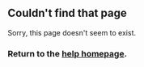 ## Couldn't find that page

Sorry, this page doesn't seem to exist.

### Return to the [help homepage](#home).
